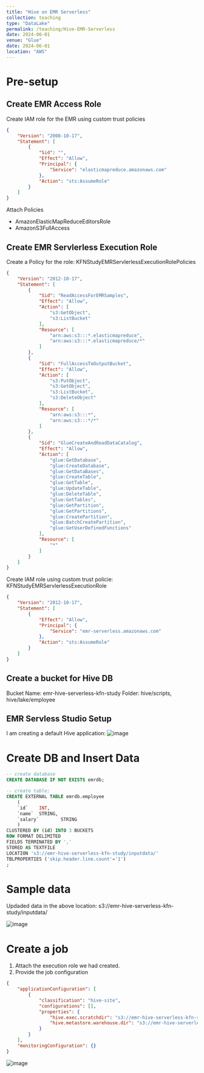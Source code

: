 ```yaml
---
title: "Hive on EMR Serverless"
collection: teaching
type: "DataLake"
permalink: /teaching/Hive-EMR-Serverless
date: 2024-06-01
venue: "Glue"
date: 2024-06-01
location: "AWS"
---
```


# Pre-setup

## Create EMR Access Role
Create IAM role for the EMR using custom trust policies
```json
{
    "Version": "2008-10-17",
    "Statement": [
        {
            "Sid": "",
            "Effect": "Allow",
            "Principal": {
                "Service": "elasticmapreduce.amazonaws.com"
            },
            "Action": "sts:AssumeRole"
        }
    ]
}
```
Attach Policies
* AmazonElasticMapReduceEditorsRole 
* AmazonS3FullAccess

## Create EMR Servlerless Execution Role

Create a Policy for the role: KFNStudyEMRServlerlessExecutionRolePolicies
```json
{
    "Version": "2012-10-17",
    "Statement": [
        {
            "Sid": "ReadAccessForEMRSamples",
            "Effect": "Allow",
            "Action": [
                "s3:GetObject",
                "s3:ListBucket"
            ],
            "Resource": [
                "arn:aws:s3:::*.elasticmapreduce",
                "arn:aws:s3:::*.elasticmapreduce/*"
            ]
        },
        {
            "Sid": "FullAccessToOutputBucket",
            "Effect": "Allow",
            "Action": [
                "s3:PutObject",
                "s3:GetObject",
                "s3:ListBucket",
                "s3:DeleteObject"
            ],
            "Resource": [
                "arn:aws:s3:::*",
                "arn:aws:s3:::*/*"
            ]
        },
        {
            "Sid": "GlueCreateAndReadDataCatalog",
            "Effect": "Allow",
            "Action": [
                "glue:GetDatabase",
                "glue:CreateDatabase",
                "glue:GetDataBases",
                "glue:CreateTable",
                "glue:GetTable",
                "glue:UpdateTable",
                "glue:DeleteTable",
                "glue:GetTables",
                "glue:GetPartition",
                "glue:GetPartitions",
                "glue:CreatePartition",
                "glue:BatchCreatePartition",
                "glue:GetUserDefinedFunctions"
            ],
            "Resource": [
                "*"
            ]
        }
    ]
}
```
Create IAM role using custom trust policie: KFNStudyEMRServlerlessExecutionRole
```json
{
    "Version": "2012-10-17",
    "Statement": [
        {
            "Effect": "Allow",
            "Principal": {
                "Service": "emr-serverless.amazonaws.com"
            },
            "Action": "sts:AssumeRole"
        }
    ]
}
```
## Create a bucket for Hive DB
Bucket Name: emr-hive-serverless-kfn-study
Folder: hive/scripts, hive/lake/employee

## EMR Servless Studio Setup
I am creating a default Hive application:
![image](https://github.com/user-attachments/assets/5531d1b2-a0dd-4f7e-b7c9-e703c72dd28f)

# Create DB and Insert Data
```sql
-- create database
CREATE DATABASE IF NOT EXISTS emrdb;

-- create table; 
CREATE EXTERNAL TABLE emrdb.employee
    (
    `id` 	INT, 	
	`name` 	STRING,	
	`salary`	 	STRING
    )
CLUSTERED BY (id) INTO 3 BUCKETS
ROW FORMAT DELIMITED
FIELDS TERMINATED BY ','
STORED AS TEXTFILE
LOCATION 's3://emr-hive-serverless-kfn-study/inputdata/'
TBLPROPERTIES ('skip.header.line.count'='1')
;
```

# Sample data 
Updaded data in the above location: s3://emr-hive-serverless-kfn-study/inputdata/

![image](https://github.com/user-attachments/assets/828b4d29-991d-4430-b6f0-43bd6c7ef63b)

# Create a job
1. Attach the execution role we had created.
2. Provide the job configuration

```json
{
    "applicationConfiguration": [
        {
            "classification": "hive-site",
            "configurations": [],
            "properties": {
                "hive.exec.scratchdir": "s3://emr-hive-serverless-kfn-study/hive/datalake/employee/scratch",
                "hive.metastore.warehouse.dir": "s3://emr-hive-serverless-kfn-study/hive/datalake/employee/data"
            }
        }
    ],
    "monitoringConfiguration": {}
}
```

![image](https://github.com/user-attachments/assets/0f071377-0481-458a-9d63-1746cfc75175)
